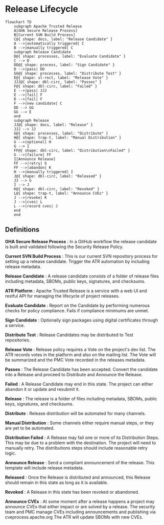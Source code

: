 # Release Lifecycle

```mermaid
flowchart TD
    subgraph Apache Trusted Release
    A[GHA Secure Release Process]
    B[Current SVN Build Process]
    C@{ shape: docs, label: "Release Candidate" }
    A -->|automatically triggered| C
    B -->|manually triggered| C
    subgraph Release Candidate
    D@{ shape: processes, label: "Evaluate Candidate" }
    C --> D
    DD@{ shape: process, label: "Sign Candidate" }
    D -->|pass| DD
    GG@{ shape: processes, label: "Distribute Test" }
    E@{ shape: sl-rect, label: "Release Vote" }
    JJJ@{ shape: dbl-circ, label: "Passes" }
    F@{ shape: dbl-circ, label: "Failed" }
    E -->|pass| JJJ
    E -->|fail| F
    D -->|fail| F
    F -->|new candidate| C
    DD --> GG
    GG --> E
    end
    subgraph Release
    JJ@{ shape: docs, label: "Release" }
    JJJ --> JJ
    G@{ shape: processes, label: "Distribute" }
    H@{ shape: trap-t, label: "Manual Distribution" }
    G -->|optional| H
    G --> I
    FF@{ shape: dbl-circ, label: "Distribution\nFailed" }
    G -->|failure| FF
    I[Announce Release]
    FF -->|retry| G
    FF -->|abandon| K
    H -->|manually triggered| I
    J@{ shape: dbl-circ, label: "Released" }
    JJ --> G
    I --> J
    K@{ shape: dbl-circ, label: "Revoked" }
    L@{ shape: trap-t, label: "Announce CVEs" }
    J -->|revoke| K
    J -->|cves| L
    L -->|record cves| J
    end
    end
```

## Definitions

**GHA Secure Release Process**
: In a GitHub workflow the release candidate is built and validated following the Security Release Policy.

**Current SVN Build Process**
: This is our current SVN repository process for setting up a release candidate. Trigger the ATR automation by including release metadata.

**Release Candidate**
: A release candidate consists of a folder of release files including metadata, SBOMs, public keys, signatures, and checksums.

**ATR Platform**
: Apache Trusted Release is a service with a web UI and restful API for managing the lifecycle of project releases.

**Evaluate Candidate**
: Report on the Candidate by performing numerous checks for policy compliance. Fails if compliance minimums are unmet.

**Sign Candidate**
: Optionally sign packages using digital certificates through a service.

**Distribute Test**
: Release Candidates may be distributed to Test repositories.

**Release Vote**
: Release policy requires a Vote on the project's dev list. The ATR records votes in the platform and also on the mailing list. The Vote will be summarized and the PMC Vote recorded in the releases metadata.

**Passes**
: The Release Candidate has been accepted. Convert the candidate into a Release and proceed to Distribute and Announce the Release.

**Failed**
: A Release Candidate may end in this state. The project can either abandon it or update and resubmit it.

**Release**
: The release is a folder of files including metadata, SBOMs, public keys, signatures, and checksums.

**Distribute**
: Release distribution will be automated for many channels.

**Manual Distribution**
: Some channels either require manual steps, or they are yet to be automated.

**Distribution Failed**
: A Release may fail one or more of its Distribution Steps. This may be due to a problem with the destination. The project will need to manually retry. The distributions steps should include reasonable retry logic.

**Announce Release**
: Send a compliant announcement of the release. This template will include release metadata.

**Released**
: Once the Release is distributed and announced, this Release should remain in this state as long as it is available.

**Revoked**
: A Release in this state has been revoked or abandoned.

**Announce CVEs**
: At some moment after a release happens a project may announce CVEs that either impact or are solved by a release. The security team and PMC manage CVEs including announcements and publishing via cveprocess.apache.org The ATR will update SBOMs with new CVEs.
